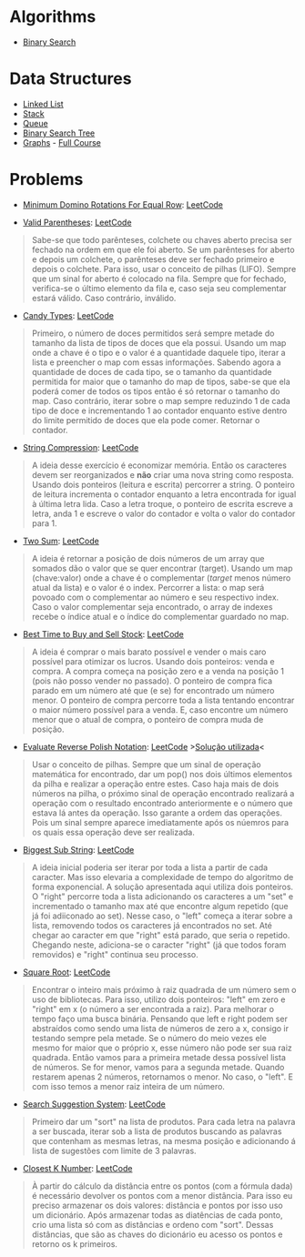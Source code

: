 # Algorithms
* [Binary Search](https://github.com/IaraSelva/study-cases-of-living-coding/blob/main/algorithms/binary_search.js)

# Data Structures
* [Linked List](https://github.com/IaraSelva/study-cases-of-living-coding/blob/main/data_structures/lists/linked_list.js)
* [Stack](https://github.com/IaraSelva/study-cases-of-living-coding/blob/main/data_structures/lists/stack.js)
* [Queue](https://github.com/IaraSelva/study-cases-of-living-coding/blob/main/data_structures/lists/queue.js)
* [Binary Search Tree](https://github.com/IaraSelva/study-cases-of-living-coding/blob/main/data_structures/trees/binary_search_tree.js)
* [Graphs](https://github.com/IaraSelva/study-cases-of-living-coding/blob/main/data_structures/graphs) - [Full Course](https://www.youtube.com/watch?v=tWVWeAqZ0WU)

# Problems
* [Minimum Domino Rotations For Equal Row](https://github.com/IaraSelva/study-cases-of-living-coding/blob/main/solved_problems/min_domino_rotations.js): [LeetCode](https://leetcode.com/problems/minimum-domino-rotations-for-equal-row/)
>
* [Valid Parentheses](https://github.com/IaraSelva/study-cases-of-living-coding/blob/main/solved_problems/valid_parentheses.js): [LeetCode](https://leetcode.com/problems/valid-parentheses/)
>Sabe-se que todo parênteses, colchete ou chaves aberto precisa ser fechado na ordem em que ele foi aberto. Se um parênteses for aberto e depois um colchete, o parênteses deve ser fechado primeiro e depois o colchete. Para isso, usar o conceito de pilhas (LIFO). Sempre que um sinal for aberto é colocado na fila. Sempre que for fechado, verifica-se o último elemento da fila e, caso seja seu complementar estará válido. Caso contrário, inválido.
* [Candy Types](https://github.com/IaraSelva/study-cases-of-living-coding/blob/main/solved_problems/candy_types.js): [LeetCode](https://leetcode.com/problems/distribute-candies/)
>Primeiro, o número de doces permitidos será sempre metade do tamanho da lista de tipos de doces que ela possui. Usando um map onde a chave é o tipo e o valor é a quantidade daquele tipo, iterar a lista e preencher o map com essas informações. Sabendo agora a quantidade de doces de cada tipo, se o tamanho da quantidade permitida for maior que o tamanho do map de tipos, sabe-se que ela poderá comer de todos os tipos então é só retornar o tamanho do map. Caso contrário, iterar sobre o map sempre reduzindo 1 de cada tipo de doce e incrementando 1 ao contador enquanto estive dentro do limite permitido de doces que ela pode comer. Retornar o contador.
* [String Compression](https://github.com/IaraSelva/study-cases-of-living-coding/blob/main/solved_problems/string_compress.js): [LeetCode](https://leetcode.com/problems/string-compression/)
>A ideia desse exercício é economizar memória. Então os caracteres devem ser reorganizados e **não** criar uma nova string como resposta. Usando dois ponteiros (leitura e escrita) percorrer a string. O ponteiro de leitura incrementa o contador enquanto a letra encontrada for igual à última letra lida. Caso a letra troque, o ponteiro de escrita escreve a letra, anda 1 e escreve o valor do contador e volta o valor do contador para 1.
* [Two Sum](https://github.com/IaraSelva/study-cases-of-living-coding/blob/main/solved_problems/two_sum.js): [LeetCode](https://leetcode.com/problems/two-sum)
>A ideia é retornar a posição de dois números de um array que somados dão o valor que se quer encontrar (target). Usando um map (chave:valor) onde a chave é o complementar (_target_ menos número atual da lista) e o valor é o index. Percorrer a lista: o map será povoado com o complementar ao número e seu respectivo index. Caso o valor complementar seja encontrado, o array de indexes recebe o índice atual e o índice do complementar guardado no map.
* [Best Time to Buy and Sell Stock](https://github.com/IaraSelva/study-cases-of-living-coding/blob/main/solved_problems/buy_sell_stock.js): [LeetCode](https://leetcode.com/problems/best-time-to-buy-and-sell-stock/)
>A ideia é comprar o mais barato possível e vender o mais caro possível para otimizar os lucros. Usando dois ponteiros: venda e compra. A compra começa na posição zero e a venda na posição 1 (pois não posso vender no passado). O ponteiro de compra fica parado em um número até que (e se) for encontrado um número menor. O ponteiro de compra percorre toda a lista tentando encontrar o maior número possível para a venda. E, caso encontre um número menor que o atual de compra, o ponteiro de compra muda de posição.
* [Evaluate Reverse Polish Notation](https://github.com/IaraSelva/study-cases-of-living-coding/blob/main/solved_problems/polish_notation.js): [LeetCode](https://leetcode.com/problems/evaluate-reverse-polish-notation/) >[Solução utilizada](https://leetcode.com/problems/evaluate-reverse-polish-notation/solutions/486566/javascript-stack-solution/)<
> Usar o conceito de pilhas. Sempre que um sinal de operação matemática for encontrado, dar um pop() nos dois últimos elementos da pilha e realizar a operação entre estes. Caso haja mais de dois números na pilha, o próximo sinal de operação encontrado realizará a operação com o resultado encontrado anteriormente e o número que estava lá antes da operação. Isso garante a ordem das operações. Pois um sinal sempre aparece imediatamente após os núemros para os quais essa operação deve ser realizada.
* [Biggest Sub String](https://github.com/IaraSelva/study-cases-of-living-coding/blob/main/solved_problems/biggest_sub_string.py): [LeetCode](https://leetcode.com/problems/longest-substring-without-repeating-characters/)
> A ideia inicial poderia ser iterar por toda a lista a partir de cada caracter. Mas isso elevaria a complexidade de tempo do algoritmo de forma exponencial. A solução apresentada aqui utiliza dois ponteiros. O "right" percorre toda a lista adicionando os caracteres a um "set" e incrementado o tamanho max até que encontre algum repetido (que já foi adiiconado ao set). Nesse caso, o "left" começa a iterar sobre a lista, removendo todos os caracteres já encontrados no set. Até chegar ao caracter em que "right" está parado, que seria o repetido. Chegando neste, adiciona-se o caracter "right" (já que todos foram removidos) e "right" continua seu processo.
* [Square Root](https://github.com/IaraSelva/study-cases-of-living-coding/blob/main/solved_problems/square_root.py): [LeetCode](https://leetcode.com/problems/sqrtx/description/)
> Encontrar o inteiro mais próximo à raiz quadrada de um número sem o uso de bibliotecas. Para isso, utilizo dois ponteiros: "left" em zero e "right" em x (o número a ser encontrada a raiz). Para melhorar o tempo faço uma busca binária. Pensando que left e right podem ser abstraídos como sendo uma lista de números de zero a x, consigo ir testando sempre pela metade. Se o número do meio vezes ele mesmo for maior que o próprio x, esse número não pode ser sua raiz quadrada. Então vamos para a primeira metade dessa possível lista de números. Se for menor, vamos para a segunda metade. Quando restarem apenas 2 números, retornamos o menor. No caso, o "left". E com isso temos a menor raiz inteira de um número.
* [Search Suggestion System](https://github.com/IaraSelva/study-cases-of-living-coding/blob/main/solved_problems/search_suggestion.py): [LeetCode](https://leetcode.com/problems/search-suggestions-system/description/)
> Primeiro dar um "sort" na lista de produtos. Para cada letra na palavra a ser buscada, iterar sob a lista de produtos buscando as palavras que contenham as mesmas letras, na mesma posição e adicionando á lista de sugestões com limite de 3 palavras.
* [Closest K Number](https://github.com/IaraSelva/study-cases-of-living-coding/blob/main/solved_problems/closest_k_number.py): [LeetCode](https://leetcode.com/problems/k-closest-points-to-origin/description/)
> À partir do cálculo da distância entre os pontos (com a fórmula dada) é necessário devolver os pontos com a menor distância. Para isso eu preciso armazenar os dois valores: distância e pontos por isso uso um dicionário. Após armazenar todas as diatências de cada ponto, crio uma lista só com as distâncias e ordeno com "sort". Dessas distâncias, que são as chaves do dicionário eu acesso os pontos e retorno os k primeiros.
  
